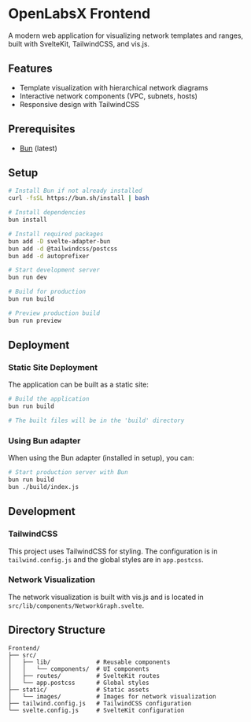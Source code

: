 # OpenLabsX Frontend

A modern web application for visualizing network templates and ranges, built with SvelteKit, TailwindCSS, and vis.js.

## Features

- Template visualization with hierarchical network diagrams
- Interactive network components (VPC, subnets, hosts)
- Responsive design with TailwindCSS

## Prerequisites

- [Bun](https://bun.sh/) (latest)

## Setup

```bash
# Install Bun if not already installed
curl -fsSL https://bun.sh/install | bash

# Install dependencies
bun install

# Install required packages
bun add -D svelte-adapter-bun
bun add -d @tailwindcss/postcss
bun add -d autoprefixer

# Start development server
bun run dev

# Build for production
bun run build

# Preview production build
bun run preview
```

## Deployment

### Static Site Deployment

The application can be built as a static site:

```bash
# Build the application
bun run build

# The built files will be in the 'build' directory
```

### Using Bun adapter

When using the Bun adapter (installed in setup), you can:

```bash
# Start production server with Bun
bun run build
bun ./build/index.js
```

## Development

### TailwindCSS

This project uses TailwindCSS for styling. The configuration is in `tailwind.config.js` and the global styles are in `app.postcss`.

### Network Visualization

The network visualization is built with vis.js and is located in `src/lib/components/NetworkGraph.svelte`.

## Directory Structure

```
Frontend/
├── src/
│   ├── lib/             # Reusable components
│   │   └── components/  # UI components
│   ├── routes/          # SvelteKit routes
│   └── app.postcss      # Global styles
├── static/              # Static assets
│   └── images/          # Images for network visualization
├── tailwind.config.js   # TailwindCSS configuration
└── svelte.config.js     # SvelteKit configuration
```